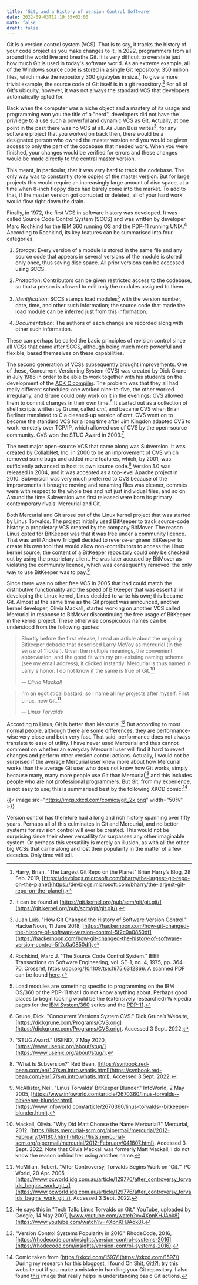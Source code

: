 ```yaml
---
title: 'Git, and a History of Version Control Software'
date: 2022-09-03T12:19:55+02:00
math: false
draft: false
---
```


Git is a version control system (VCS). That is to say, it tracks the history of
your code project as you make changes to it. In 2022, programmers from all
around the world live and breathe Git. It is very difficult to overstate just
how much Git is used in today's software world. As an extreme example, all of
the Windows source code is stored in a single Git repository: 350 million
files, which make the repository 300 gigabytes in size.[^1] To give a more
trivial example, the source code of Git itself is in a git repository.[^2] For
all of Git's ubiquity, however, it was not always the standard VCS that
developers automatically opted for.

Back when the computer was a niche object and a mastery of its usage and
programming won you the title of a "nerd", developers did not have the
privilege to a use such a powerful and dynamic VCS as Git. Actually, at one
point in the past there was no VCS at all. As Juan Buis writes[^3], for any
software project that you worked on back then, there would be a designated
person who owned the master version and you would be given access to only the
part of the codebase that needed work.  When you were finished, your changes
would be verified for errors and these changes would be made directly to the
central master version.

This meant, in particular, that it was very hard to track the codebase. The
only way was to constantly store copies of the master version. But for large
projects this would require an increasingly large amount of disc space, at a
time when 8-inch floppy discs had barely come into the market. To add to that,
if the master version got corrupted or deleted, all of your hard work would
flow right down the drain.

Finally, in 1972, the first VCS in software history was developed. It was
called Source Code Control System (SCCS) and was written by developer Marc
Rochkind for the IBM 360 running OS and the PDP-11 running UNIX.[^4] According
to Rochkind, its key features can be summarised into four categories.

1. _Storage_: Every version of a module is stored in the same file and any
   source code that appears in several versions of the module is stored only
   once, thus saving disc space. All prior versions can be accessed using SCCS.

2. _Protection_: Contributors can be given restricted access to the codebase,
   so that a person is allowed to edit only the modules assigned to them.

3. _Identification_: SCCS stamps load modules[^5] with the version number,
   date, time, and other such information; the source code that made the load
   module can be inferred just from this information.

4. _Documentation_: The authors of each change are recorded along with other
   such information.

These can perhaps be called the basic principles of revision control since all
VCSs that came after SCCS, although being much more powerful and flexible, based
themselves on these capabilities.

The second generation of VCSs subsequently brought improvements.
One of these, Concurrent Versioning System (CVS) was created by Dick Grune in
July 1986 in order to be able to work together with his students on the
development of the [ACK C
compiler](https://en.wikipedia.org/wiki/Amsterdam_Compiler_Kit). The problem
was that they all had really different schedules: one worked nine-to-five, the
other worked irregularly, and Grune could only work on it in the evenings; CVS
allowed them to commit changes in their own time.[^6] It started out as a
collection of shell scripts written by Grune, called _cmt_, and became CVS when
Brian Berliner translated to C a cleaned-up version of cmt.  CVS went on to
become the standard VCS for a long time after Jim Kingdon adapted CVS to work
remotely over TCP/IP, which allowed use of CVS by the open-source community.
CVS won the STUG Award in 2003.[^7]

The next major open-source VCS that came along was Subversion. It was created
by CollabNet, Inc. in 2000 to be an improvement of CVS which removed some bugs
and added more features, which, by 2001, was sufficiently advanced to host its
own source code.[^8] Version 1.0 was released in 2004, and it was accepted as
a top-level Apache project in 2010. Subversion was very much preferred to CVS
because of the improvements it brought: moving and renaming files was cleaner,
commits were with respect to the whole tree and not just individual files, and
so on. Around the time Subversion was first released were born its primary
contemporary rivals: Mercurial and Git.

Both Mercurial and Git arose out of the Linux kernel project that was started
by Linus Torvalds. The project initially used BitKeeper to track source-code
history, a proprietary VCS created by the company BitMover. The reason Linus
opted for BitKeeper was that it was free under a community licence. That was
until Andrew Tridgell decided to reverse-engineer BitKeeper to create his own
tool that would allow non-contributors to access the Linux kernel source; the
content of a BitKeeper repository could only be checked out by using the
proprietary client. He was later accused by BitMover as violating the community
licence, which was consequently removed: the only way to use BitKeeper was to
pay.[^9]

Since there was no other free VCS in 2005 that had could match the distributive
functionality and the speed of BitKeeper that was essential in developing the
Linux kernel, Linus decided to write his own; this became Git. Almost at the
same time as the Git project was announced, another kernel developer, Olivia
Mackall, started working on another VCS called Mercurial in response to
BitMover discontinuing the free usage of BitKeeper in the kernel project.
These otherwise conspicuous names can be understood from the following quotes:

> Shortly before the first release, I read an article about the ongoing
> Bitkeeper debacle that described Larry McVoy as mercurial (in the sense
> of 'fickle'). Given the multiple meanings, the convenient abbreviation,
> and the good fit with my pre-existing naming scheme (see my email
> address), it clicked instantly. Mercurial is thus named in Larry's
> honor. I do not know if the same is true of Git.[^10]
>
> -- _Olivia Mackall_

> I'm an egotistical bastard, so I name all my projects after myself. First
> Linux, now Git.[^11]
>
> -- _Linus Torvalds_

According to Linus, Git is better than Mercurial.[^12] But according to most
normal people, although there are some differences, they are performance-wise
very close and both very fast. That said, performance does not always translate
to ease of utility. I have never used Mercurial and thus cannot comment on
whether an everyday Mercurial user will find it hard to revert changes and
perform other version control actions. Actually, I would not be surprised if
the average Mercurial user knew more about how Mercurial works than the average
Git user who does not know how Git works, simply because many, many more people
use Git than Mercurial[^13] and this includes people who are not professional
programmers.  But Git, from my experience, is not easy to use; this is
summarised best by the following XKCD comic:[^14]

{{< image src="https://imgs.xkcd.com/comics/git_2x.png" width="50%" >}}

Version control has therefore had a long and rich history spanning over fifty
years. Perhaps all of this culminates in Git and Mercurial, and no better
systems for revision control will ever be created. This would not be surprising
since their sheer versatility far surpasses any other imaginable system.  Or
perhaps this versatility is merely an illusion, as with all the other big VCSs
that came along and lost their popularity in the matter of a few decades. Only
time will tell.

[^1]: Harry, Brian. "The Largest Git Repo on the Planet" Brian Harry’s Blog, 28 Feb. 2019, [https://devblogs.microsoft.com/bharry/the-largest-git-repo-on-the-planet](https://devblogs.microsoft.com/bharry/the-largest-git-repo-on-the-planet).

[^2]: It can be found at [https://git.kernel.org/pub/scm/git/git.git/](https://git.kernel.org/pub/scm/git/git.git/).

[^3]: Juan Luis. "How Git Changed the History of Software Version Control." HackerNoon, 11 June 2018, [https://hackernoon.com/how-git-changed-the-history-of-software-version-control-5f2c0a0850df](https://hackernoon.com/how-git-changed-the-history-of-software-version-control-5f2c0a0850df).

[^4]: Rochkind, Marc J. "The Source Code Control System." IEEE Transactions on Software Engineering, vol. SE-1, no. 4, 1975, pp. 364–70. Crossref, https://doi.org/10.1109/tse.1975.6312866. A scanned PDF can be found [here](https://basepath.com/aup/talks/SCCS-Slideshow.pdf).

[^5]: Load modules are something specific to programming on the IBM OS/360 or the PDP-11 that I do not know anything about. Perhaps good places to begin looking would be the (extensively researched) Wikipedia pages for the [IBM System/360](https://en.wikipedia.org/wiki/IBM_System/360) series and the [PDP-11](https://en.wikipedia.org/wiki/PDP-11).

[^6]: Grune, Dick. "Concurrent Versions System CVS." Dick Grune’s Website, [https://dickgrune.com/Programs/CVS.orig](https://dickgrune.com/Programs/CVS.orig). Accessed 3 Sept. 2022.

[^7]: "STUG Award." USENIX, 7 May 2020, [https://www.usenix.org/about/stug/](https://www.usenix.org/about/stug/).

[^8]: "What Is Subversion?" Red Bean, [https://svnbook.red-bean.com/en/1.7/svn.intro.whatis.html](https://svnbook.red-bean.com/en/1.7/svn.intro.whatis.html). Accessed 3 Sept. 2022.

[^9]: McAllister, Neil. "Linus Torvalds’ BitKeeper Blunder." InfoWorld, 2 May 2005, [https://www.infoworld.com/article/2670360/linus-torvalds--bitkeeper-blunder.html](https://www.infoworld.com/article/2670360/linus-torvalds--bitkeeper-blunder.html).

[^10]: Mackall, Olivia. "Why Did Matt Choose the Name Mercurial?" Mercurial, 2012, [https://lists.mercurial-scm.org/pipermail/mercurial/2012-February/041807.html](https://lists.mercurial-scm.org/pipermail/mercurial/2012-February/041807.html). Accessed 3 Sept. 2022. Note that Olivia Mackall was formerly Matt Mackall; I do not know the reason behind her using another name.

[^11]: McMillan, Robert. "After Controversy, Torvalds Begins Work on 'Git.'" PC World, 20 Apr. 2005, [https://www.pcworld.idg.com.au/article/129776/after_controversy_torvalds_begins_work_git_/](https://www.pcworld.idg.com.au/article/129776/after_controversy_torvalds_begins_work_git_/). Accessed 3 Sept. 2022.

[^12]: He says this in "Tech Talk: Linus Torvalds on Git." YouTube, uploaded by Google, 14 May 2007, [www.youtube.com/watch?v=4XpnKHJAok8](https://www.youtube.com/watch?v=4XpnKHJAok8).

[^13]: "Version Control Systems Popularity in 2016." RhodeCode, 2016, [https://rhodecode.com/insights/version-control-systems-2016](https://rhodecode.com/insights/version-control-systems-2016).

[^14]: Comic taken from [https://xkcd.com/1597/](https://xkcd.com/1597/). During my research for this blogpost, I found [Oh Shit, Git!?!](https://ohshitgit.com/); try this website out if you make a mistake in handling your Git repository. I also found [this](https://hackaday.com/wp-content/uploads/2017/04/flowgit.png) image that really helps in understanding basic Git actions.
